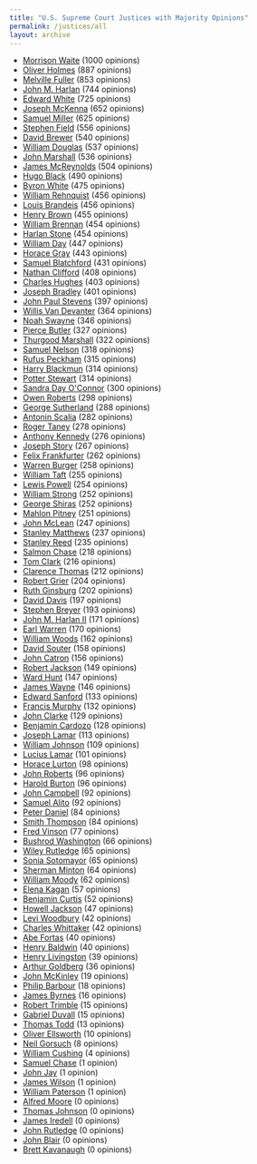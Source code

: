 ```yaml
---
title: "U.S. Supreme Court Justices with Majority Opinions"
permalink: /justices/all
layout: archive
---
```


- [Morrison Waite](/justices/all/mrwaite) (1000 opinions)
- [Oliver Holmes](/justices/all/owholmes) (887 opinions)
- [Melville Fuller](/justices/all/mwfuller) (853 opinions)
- [John M. Harlan](/justices/all/jharlan1) (744 opinions)
- [Edward White](/justices/all/edewhite) (725 opinions)
- [Joseph McKenna](/justices/all/jmckenna) (652 opinions)
- [Samuel Miller](/justices/all/sfmiller) (625 opinions)
- [Stephen Field](/justices/all/sjfield) (556 opinions)
- [David Brewer](/justices/all/djbrewer) (540 opinions)
- [William Douglas](/justices/all/wodouglas) (537 opinions)
- [John Marshall](/justices/all/jmarshall) (536 opinions)
- [James McReynolds](/justices/all/jcmcreynolds) (504 opinions)
- [Hugo Black](/justices/all/hlblack) (490 opinions)
- [Byron White](/justices/all/brwhite) (475 opinions)
- [William Rehnquist](/justices/all/whrehnquist) (456 opinions)
- [Louis Brandeis](/justices/all/ldbrandeis) (456 opinions)
- [Henry Brown](/justices/all/hbbrown) (455 opinions)
- [William Brennan](/justices/all/wjbrennan) (454 opinions)
- [Harlan Stone](/justices/all/hfstone) (454 opinions)
- [William Day](/justices/all/wrday) (447 opinions)
- [Horace Gray](/justices/all/hgray) (443 opinions)
- [Samuel Blatchford](/justices/all/sblatchford) (431 opinions)
- [Nathan Clifford](/justices/all/nclifford) (408 opinions)
- [Charles Hughes](/justices/all/cehughes) (403 opinions)
- [Joseph Bradley](/justices/all/jpbradley) (401 opinions)
- [John Paul Stevens](/justices/all/jpstevens) (397 opinions)
- [Willis Van Devanter](/justices/all/wvandevanter) (364 opinions)
- [Noah Swayne](/justices/all/nhswayne) (346 opinions)
- [Pierce Butler](/justices/all/pbutler) (327 opinions)
- [Thurgood Marshall](/justices/all/tmarshall) (322 opinions)
- [Samuel Nelson](/justices/all/snelson) (318 opinions)
- [Rufus Peckham](/justices/all/rwpeckham) (315 opinions)
- [Harry Blackmun](/justices/all/hablackmun) (314 opinions)
- [Potter Stewart](/justices/all/pstewart) (314 opinions)
- [Sandra Day O'Connor](/justices/all/sdoconnor) (300 opinions)
- [Owen Roberts](/justices/all/ojroberts) (298 opinions)
- [George Sutherland](/justices/all/gsutherland) (288 opinions)
- [Antonin Scalia](/justices/all/ascalia) (282 opinions)
- [Roger Taney](/justices/all/rbtaney) (278 opinions)
- [Anthony Kennedy](/justices/all/amkennedy) (276 opinions)
- [Joseph Story](/justices/all/jstory) (267 opinions)
- [Felix Frankfurter](/justices/all/ffrankfurter) (262 opinions)
- [Warren Burger](/justices/all/weburger) (258 opinions)
- [William Taft](/justices/all/whtaft) (255 opinions)
- [Lewis Powell](/justices/all/lfpowell) (254 opinions)
- [William Strong](/justices/all/wstrong) (252 opinions)
- [George Shiras](/justices/all/gshiras) (252 opinions)
- [Mahlon Pitney](/justices/all/mpitney) (251 opinions)
- [John McLean](/justices/all/jmclean) (247 opinions)
- [Stanley Matthews](/justices/all/smatthews) (237 opinions)
- [Stanley Reed](/justices/all/sfreed) (235 opinions)
- [Salmon Chase](/justices/all/spchase) (218 opinions)
- [Tom Clark](/justices/all/tcclark) (216 opinions)
- [Clarence Thomas](/justices/all/cthomas) (212 opinions)
- [Robert Grier](/justices/all/rcgrier) (204 opinions)
- [Ruth Ginsburg](/justices/all/rbginsburg) (202 opinions)
- [David Davis](/justices/all/ddavis) (197 opinions)
- [Stephen Breyer](/justices/all/sgbreyer) (193 opinions)
- [John M. Harlan II](/justices/all/jharlan2) (171 opinions)
- [Earl Warren](/justices/all/ewarren) (170 opinions)
- [William Woods](/justices/all/wbwoods) (162 opinions)
- [David Souter](/justices/all/dhsouter) (158 opinions)
- [John Catron](/justices/all/jcatron) (156 opinions)
- [Robert Jackson](/justices/all/rhjackson) (149 opinions)
- [Ward Hunt](/justices/all/whunt) (147 opinions)
- [James Wayne](/justices/all/jmwayne) (146 opinions)
- [Edward Sanford](/justices/all/etsanford) (133 opinions)
- [Francis Murphy](/justices/all/fmurphy) (132 opinions)
- [John Clarke](/justices/all/jhclarke) (129 opinions)
- [Benjamin Cardozo](/justices/all/bncardozo) (128 opinions)
- [Joseph Lamar](/justices/all/jrlamar) (113 opinions)
- [William Johnson](/justices/all/wjohnson) (109 opinions)
- [Lucius Lamar](/justices/all/lqlamar) (101 opinions)
- [Horace Lurton](/justices/all/hhlurton) (98 opinions)
- [John Roberts](/justices/all/jgroberts) (96 opinions)
- [Harold Burton](/justices/all/hhburton) (96 opinions)
- [John Campbell](/justices/all/jacampbell) (92 opinions)
- [Samuel Alito](/justices/all/saalito) (92 opinions)
- [Peter Daniel](/justices/all/pvdaniel) (84 opinions)
- [Smith Thompson](/justices/all/sthompson) (84 opinions)
- [Fred Vinson](/justices/all/fmvinson) (77 opinions)
- [Bushrod Washington](/justices/all/bwashington) (66 opinions)
- [Wiley Rutledge](/justices/all/wbrutledge) (65 opinions)
- [Sonia Sotomayor](/justices/all/ssotomayor) (65 opinions)
- [Sherman Minton](/justices/all/sminton) (64 opinions)
- [William Moody](/justices/all/whmoody) (62 opinions)
- [Elena Kagan](/justices/all/ekagan) (57 opinions)
- [Benjamin Curtis](/justices/all/brcurtis) (52 opinions)
- [Howell Jackson](/justices/all/hejackson) (47 opinions)
- [Levi Woodbury](/justices/all/lwoodbury) (42 opinions)
- [Charles Whittaker](/justices/all/cewhittaker) (42 opinions)
- [Abe Fortas](/justices/all/afortas) (40 opinions)
- [Henry Baldwin](/justices/all/hbaldwin) (40 opinions)
- [Henry Livingston](/justices/all/hblivingston) (39 opinions)
- [Arthur Goldberg](/justices/all/ajgoldberg) (36 opinions)
- [John McKinley](/justices/all/jmckinley) (19 opinions)
- [Philip Barbour](/justices/all/ppbarbour) (18 opinions)
- [James Byrnes](/justices/all/jfbyrnes) (16 opinions)
- [Robert Trimble](/justices/all/rtrimble) (15 opinions)
- [Gabriel Duvall](/justices/all/gduvall) (15 opinions)
- [Thomas Todd](/justices/all/ttodd) (13 opinions)
- [Oliver Ellsworth](/justices/all/oellsworth) (10 opinions)
- [Neil Gorsuch](/justices/all/nmgorsuch) (8 opinions)
- [William Cushing](/justices/all/wcushing) (4 opinions)
- [Samuel Chase](/justices/all/schase) (1 opinion)
- [John Jay](/justices/all/jjay) (1 opinion)
- [James Wilson](/justices/all/jwilson) (1 opinion)
- [William Paterson](/justices/all/wpaterson) (1 opinion)
- [Alfred Moore](/justices/all/amoore) (0 opinions)
- [Thomas Johnson](/justices/all/tjohnson) (0 opinions)
- [James Iredell](/justices/all/jiredell) (0 opinions)
- [John Rutledge](/justices/all/jrutledge) (0 opinions)
- [John Blair](/justices/all/jblair) (0 opinions)
- [Brett Kavanaugh](/justices/all/bmkavanaugh) (0 opinions)
